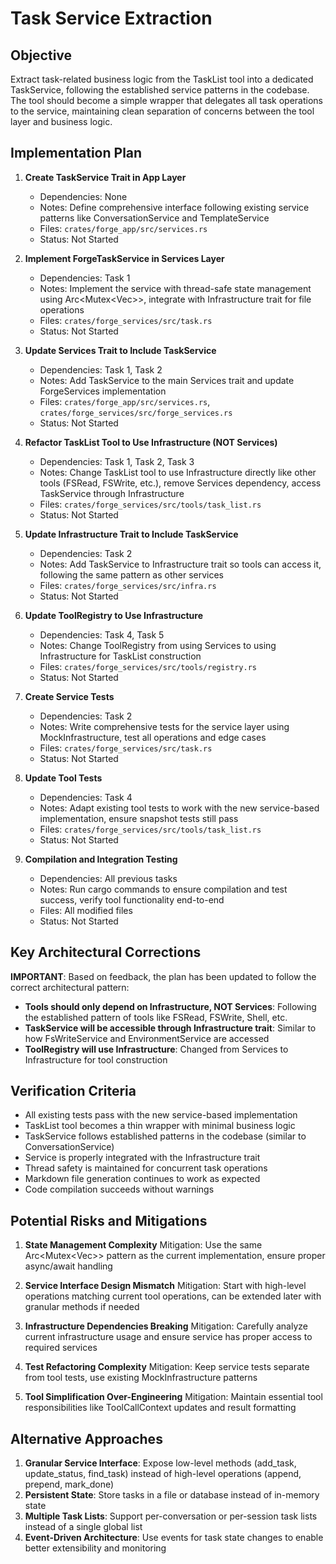 # Task Service Extraction

## Objective
Extract task-related business logic from the TaskList tool into a dedicated TaskService, following the established service patterns in the codebase. The tool should become a simple wrapper that delegates all task operations to the service, maintaining clean separation of concerns between the tool layer and business logic.

## Implementation Plan

1. **Create TaskService Trait in App Layer**
   - Dependencies: None
   - Notes: Define comprehensive interface following existing service patterns like ConversationService and TemplateService
   - Files: `crates/forge_app/src/services.rs`
   - Status: Not Started

2. **Implement ForgeTaskService in Services Layer**
   - Dependencies: Task 1
   - Notes: Implement the service with thread-safe state management using Arc<Mutex<Vec<Task>>>, integrate with Infrastructure trait for file operations
   - Files: `crates/forge_services/src/task.rs`
   - Status: Not Started

3. **Update Services Trait to Include TaskService**
   - Dependencies: Task 1, Task 2
   - Notes: Add TaskService to the main Services trait and update ForgeServices implementation
   - Files: `crates/forge_app/src/services.rs`, `crates/forge_services/src/forge_services.rs`
   - Status: Not Started

4. **Refactor TaskList Tool to Use Infrastructure (NOT Services)**
   - Dependencies: Task 1, Task 2, Task 3
   - Notes: Change TaskList tool to use Infrastructure directly like other tools (FSRead, FSWrite, etc.), remove Services dependency, access TaskService through Infrastructure
   - Files: `crates/forge_services/src/tools/task_list.rs`
   - Status: Not Started

5. **Update Infrastructure Trait to Include TaskService**
   - Dependencies: Task 2
   - Notes: Add TaskService to Infrastructure trait so tools can access it, following the same pattern as other services
   - Files: `crates/forge_services/src/infra.rs`
   - Status: Not Started

6. **Update ToolRegistry to Use Infrastructure**
   - Dependencies: Task 4, Task 5
   - Notes: Change ToolRegistry from using Services to using Infrastructure for TaskList construction
   - Files: `crates/forge_services/src/tools/registry.rs`
   - Status: Not Started

7. **Create Service Tests**
   - Dependencies: Task 2
   - Notes: Write comprehensive tests for the service layer using MockInfrastructure, test all operations and edge cases
   - Files: `crates/forge_services/src/task.rs`
   - Status: Not Started

8. **Update Tool Tests**
   - Dependencies: Task 4
   - Notes: Adapt existing tool tests to work with the new service-based implementation, ensure snapshot tests still pass
   - Files: `crates/forge_services/src/tools/task_list.rs`
   - Status: Not Started

9. **Compilation and Integration Testing**
   - Dependencies: All previous tasks
   - Notes: Run cargo commands to ensure compilation and test success, verify tool functionality end-to-end
   - Files: All modified files
   - Status: Not Started

## Key Architectural Corrections

**IMPORTANT**: Based on feedback, the plan has been updated to follow the correct architectural pattern:

- **Tools should only depend on Infrastructure, NOT Services**: Following the established pattern of tools like FSRead, FSWrite, Shell, etc.
- **TaskService will be accessible through Infrastructure trait**: Similar to how FsWriteService and EnvironmentService are accessed
- **ToolRegistry will use Infrastructure**: Changed from Services to Infrastructure for tool construction

## Verification Criteria
- All existing tests pass with the new service-based implementation
- TaskList tool becomes a thin wrapper with minimal business logic
- TaskService follows established patterns in the codebase (similar to ConversationService)
- Service is properly integrated with the Infrastructure trait
- Thread safety is maintained for concurrent task operations
- Markdown file generation continues to work as expected
- Code compilation succeeds without warnings

## Potential Risks and Mitigations

1. **State Management Complexity**
   Mitigation: Use the same Arc<Mutex<Vec<Task>>> pattern as the current implementation, ensure proper async/await handling

2. **Service Interface Design Mismatch**
   Mitigation: Start with high-level operations matching current tool operations, can be extended later with granular methods if needed

3. **Infrastructure Dependencies Breaking**
   Mitigation: Carefully analyze current infrastructure usage and ensure service has proper access to required services

4. **Test Refactoring Complexity**
   Mitigation: Keep service tests separate from tool tests, use existing MockInfrastructure patterns

5. **Tool Simplification Over-Engineering**
   Mitigation: Maintain essential tool responsibilities like ToolCallContext updates and result formatting

## Alternative Approaches

1. **Granular Service Interface**: Expose low-level methods (add_task, update_status, find_task) instead of high-level operations (append, prepend, mark_done)
2. **Persistent State**: Store tasks in a file or database instead of in-memory state
3. **Multiple Task Lists**: Support per-conversation or per-session task lists instead of a single global list
4. **Event-Driven Architecture**: Use events for task state changes to enable better extensibility and monitoring